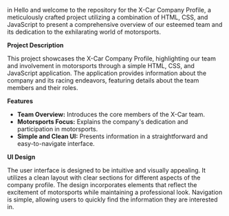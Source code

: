 in Hello and welcome to the repository for the X-Car Company Profile, a meticulously crafted project utilizing a combination of HTML, CSS, and JavaScript to present a comprehensive overview of our esteemed team and its dedication to the exhilarating world of motorsports.

**Project Description**

This project showcases the X-Car Company Profile, highlighting our team and involvement in motorsports through a simple HTML, CSS, and JavaScript application. The application provides information about the company and its racing endeavors, featuring details about the team members and their roles.

**Features**

- **Team Overview:** Introduces the core members of the X-Car team.
- **Motorsports Focus:** Explains the company's dedication and participation in motorsports.
- **Simple and Clean UI:** Presents information in a straightforward and easy-to-navigate interface.

**UI Design**

The user interface is designed to be intuitive and visually appealing. It utilizes a clean layout with clear sections for different aspects of the company profile. The design incorporates elements that reflect the excitement of motorsports while maintaining a professional look. Navigation is simple, allowing users to quickly find the information they are interested in.